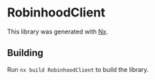 # RobinhoodClient

This library was generated with [Nx](https://nx.dev).

## Building

Run `nx build RobinhoodClient` to build the library.
